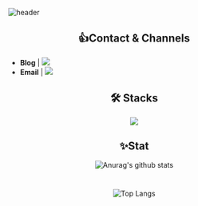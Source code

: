 ![header](https://capsule-render.vercel.app/api?type=Waving&color=A6B8C4&height=300&section=header&text=Hansu%20Kim&fontSize=90&animation=blinking&fontColor=E9EDF1)

## <div align=center> :+1:Contact & Channels </div>

<div align=left>

* **Blog** | <a href="https://www.notion.so/s-Development-Notes-27c5c3e718784987b554aecef5186fbc" target="_blank"><img src="https://img.shields.io/badge/한수's Development Notes-000000?style=flat-square&logo=Notion&logoColor=white"/></a>
* **Email** | <img src="https://img.shields.io/badge/shn813@naver.com-03C75A?style=flat-square&logo=Naver&logoColor=white"/></a>

</div>


## <div align=center> :hammer_and_wrench: Stacks </div>

<div align=center>

<img src="https://img.shields.io/badge/JAVA-007396?style=flat-square&logo=java&logoColor=white"/></a> 

</div>

## <div align=center> ✨Stat </div>

<div align=center>

![Anurag's github stats](https://github-readme-stats.vercel.app/api?username=Hansu813&show_icons=true&theme=nord)

#

![Top Langs](https://github-readme-stats.vercel.app/api/top-langs/?username=Hansu813&layout=compact&theme=nord)

</div>
